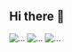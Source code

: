 ## Hi there 👋


![...](https://github.com/Inflyser/git-move/blob/main/vcfdsvg.gif) ![...](https://github.com/Inflyser/git-move/blob/main/vcfdsvg.gif) ![...](https://github.com/Inflyser/git-move/blob/main/vcfdsvg.gif)



